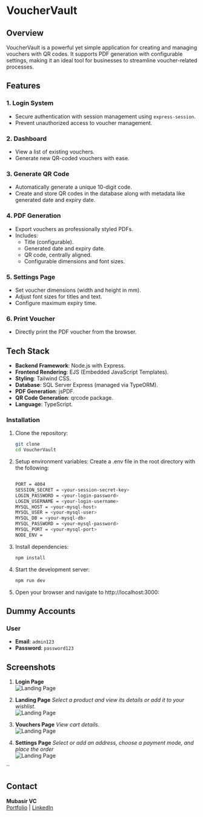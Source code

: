 # VoucherVault

## Overview
VoucherVault is a powerful yet simple application for creating and managing vouchers with QR codes. It supports PDF generation with configurable settings, making it an ideal tool for businesses to streamline voucher-related processes.

## Features
### 1. Login System
- Secure authentication with session management using `express-session`.
- Prevent unauthorized access to voucher management.

### 2. Dashboard
- View a list of existing vouchers.
- Generate new QR-coded vouchers with ease.

### 3. Generate QR Code
- Automatically generate a unique 10-digit code.
- Create and store QR codes in the database along with metadata like generated date and expiry date.

### 4. PDF Generation
- Export vouchers as professionally styled PDFs.
- Includes:
  - Title (configurable).
  - Generated date and expiry date.
  - QR code, centrally aligned.
  - Configurable dimensions and font sizes.

### 5. Settings Page
- Set voucher dimensions (width and height in mm).
- Adjust font sizes for titles and text.
- Configure maximum expiry time.

### 6. Print Voucher
- Directly print the PDF voucher from the browser.

## Tech Stack
- **Backend Framework**: Node.js with Express.
- **Frontend Rendering**: EJS (Embedded JavaScript Templates).
- **Styling**: Tailwind CSS.
- **Database**: SQL Server Express (managed via TypeORM).
- **PDF Generation**: jsPDF.
- **QR Code Generation**: qrcode package.
- **Language**: TypeScript.

### **Installation**

1. Clone the repository:  
   ```bash
   git clone 
   cd VoucherVault

2. Setup environment variables:
   Create a .env file in the root directory with the following:
   ```bash
   
   PORT = 4004
   SESSION_SECRET = <your-session-secret-key>
   LOGIN_PASSWORD = <your-login-password>
   LOGIN_USERNAME = <your-login-username>
   MYSQL_HOST = <your-mysql-host>
   MYSQL_USER = <your-mysql-user>
   MYSQL_DB = <your-mysql-db>
   MYSQL_PASSWORD = <your-mysql-password>
   MYSQL_PORT = <your-mysql-port>
   NODE_ENV = 

4. Install dependencies:  
   ```bash
   npm install

5. Start the development server:
   ```bash
   npm run dev

4. Open your browser and navigate to http://localhost:3000:
  
## **Dummy Accounts**
  
### **User**
- **Email**: `admin123`  
- **Password**: `password123`

## **Screenshots**

1. **Login Page**  
   ![Landing Page](/)

2. **Landing Page** 
*Select a product and view its details or add it to your wishlist.*   
   ![Landing Page](/)

3. **Vouchers Page** 
*View cart details.*   
   ![Landing Page](/)
   
4. **Settings Page** 
*Select or add an address, choose a payment mode, and place the order*   
   ![Landing Page](/)

``

## **Contact**

**Mubasir VC**  
[Portfolio](https://my-portfolio-ten-sand-14.vercel.app/) | [LinkedIn](https://www.linkedin.com/in/mubasir-vc/)
